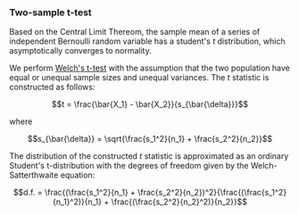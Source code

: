 ### Two-sample t-test 

Based on the Central Limit Thereom, the sample mean of a series of independent Bernoulli random variable has a student's _t_ distribution, which asymptotically converges to normality. 

We perform [Welch's t-test](https://en.wikipedia.org/wiki/Welch%27s_t_test) with the assumption that the two population have equal or unequal sample sizes and unequal variances. The _t_ statistic is constructed as follows: 

$$t = \frac{\bar{X_1} - \bar{X_2}}{s_{\bar{\delta}}}$$

where 

$$s_{\bar{\delta}} = \sqrt{\frac{s_1^2}{n_1} + \frac{s_2^2}{n_2}}$$

The distribution of the constructed _t_ statistic is approximated as an ordinary Student's t-distribution with the degrees of freedom given by the Welch-Satterthwaite equation: 

$$d.f. = \frac{(\frac{s_1^2}{n_1} + \frac{s_2^2}{n_2})^2}{\frac{(\frac{s_1^2}{n_1}^2)}{n_1} + \frac{(\frac{s_2^2}{n_2}^2)}{n_2}}$$ 

